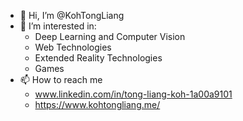 - 👋 Hi, I’m @KohTongLiang
- 👀 I’m interested in:
  - Deep Learning and Computer Vision
  - Web Technologies
  - Extended Reality Technologies
  - Games
- 📫 How to reach me
  - www.linkedin.com/in/tong-liang-koh-1a00a9101
  - https://www.kohtongliang.me/

<!---
KohTongLiang/KohTongLiang is a ✨ special ✨ repository because its `README.md` (this file) appears on your GitHub profile.
You can click the Preview link to take a look at your changes.
--->
